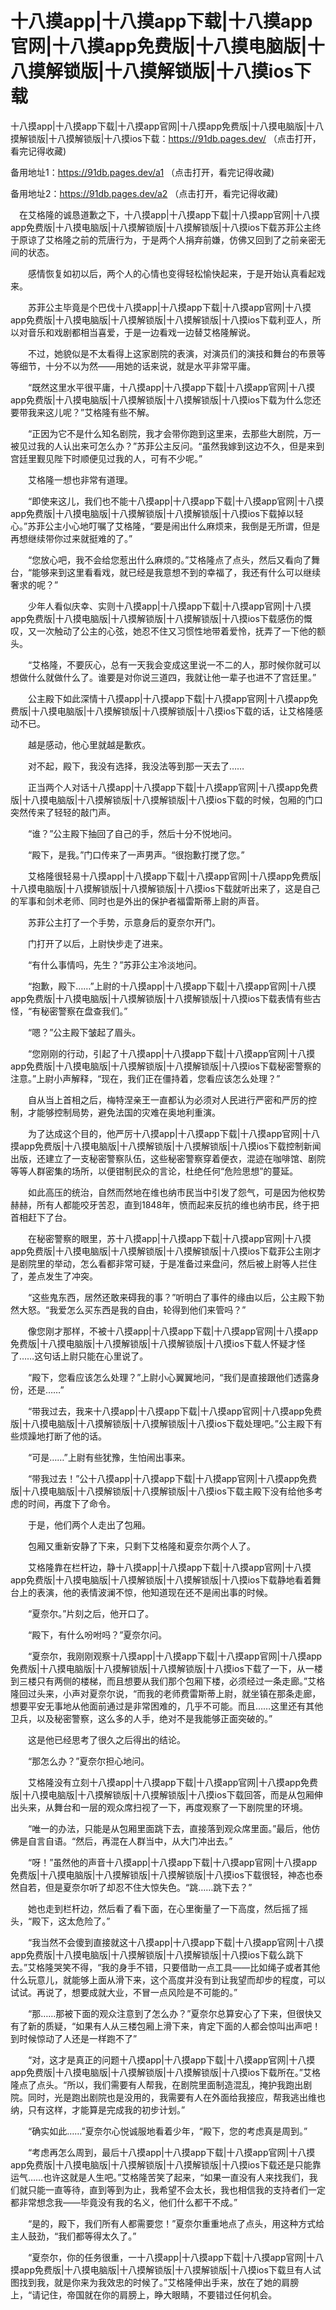 # 十八摸app|十八摸app下载|十八摸app官网|十八摸app免费版|十八摸电脑版|十八摸解锁版|十八摸解锁版|十八摸ios下载








十八摸app|十八摸app下载|十八摸app官网|十八摸app免费版|十八摸电脑版|十八摸解锁版|十八摸解锁版|十八摸ios下载：https://91db.pages.dev/ （点击打开，看完记得收藏)

备用地址1：https://91db.pages.dev/a1 （点击打开，看完记得收藏)

备用地址2：https://91db.pages.dev/a2 （点击打开，看完记得收藏)







　在艾格隆的诚恳道歉之下，十八摸app|十八摸app下载|十八摸app官网|十八摸app免费版|十八摸电脑版|十八摸解锁版|十八摸解锁版|十八摸ios下载苏菲公主终于原谅了艾格隆之前的荒唐行为，于是两个人捐弃前嫌，仿佛又回到了之前亲密无间的状态。

　　感情恢复如初以后，两个人的心情也变得轻松愉快起来，于是开始认真看起戏来。

　　苏菲公主毕竟是个巴伐十八摸app|十八摸app下载|十八摸app官网|十八摸app免费版|十八摸电脑版|十八摸解锁版|十八摸解锁版|十八摸ios下载利亚人，所以对音乐和戏剧都相当喜爱，于是一边看戏一边替艾格隆解说。

　　不过，她貌似是不太看得上这家剧院的表演，对演员们的演技和舞台的布景等等细节，十分不以为然——用她的话来说，就是水平非常平庸。

　　“既然这里水平很平庸，十八摸app|十八摸app下载|十八摸app官网|十八摸app免费版|十八摸电脑版|十八摸解锁版|十八摸解锁版|十八摸ios下载为什么您还要带我来这儿呢？”艾格隆有些不解。

　　“正因为它不是什么知名剧院，我才会带你跑到这里来，去那些大剧院，万一被见过我的人认出来可怎么办？”苏菲公主反问。“虽然我嫁到这边不久，但是来到宫廷里觐见陛下时顺便见过我的人，可有不少呢。”

　　艾格隆一想也非常有道理。

　　“即使来这儿，我们也不能十八摸app|十八摸app下载|十八摸app官网|十八摸app免费版|十八摸电脑版|十八摸解锁版|十八摸解锁版|十八摸ios下载掉以轻心。”苏菲公主小心地叮嘱了艾格隆，“要是闹出什么麻烦来，我倒是无所谓，但是再想继续带你过来就挺难的了。”

　　“您放心吧，我不会给您惹出什么麻烦的。”艾格隆点了点头，然后又看向了舞台，“能够来到这里看看戏，就已经是我意想不到的幸福了，我还有什么可以继续奢求的呢？”

　　少年人看似庆幸、实则十八摸app|十八摸app下载|十八摸app官网|十八摸app免费版|十八摸电脑版|十八摸解锁版|十八摸解锁版|十八摸ios下载感伤的慨叹，又一次触动了公主的心弦，她忍不住又习惯性地带着爱怜，抚弄了一下他的额头。

　　“艾格隆，不要灰心，总有一天我会变成这里说一不二的人，那时候你就可以想做什么就做什么了。谁要是对你说三道四，我就让他一辈子也进不了宫廷里。”

　　公主殿下如此深情十八摸app|十八摸app下载|十八摸app官网|十八摸app免费版|十八摸电脑版|十八摸解锁版|十八摸解锁版|十八摸ios下载的话，让艾格隆感动不已。

　　越是感动，他心里就越是歉疚。

　　对不起，殿下，我没有选择，我没法等到那一天去了……

　　正当两个人对话十八摸app|十八摸app下载|十八摸app官网|十八摸app免费版|十八摸电脑版|十八摸解锁版|十八摸解锁版|十八摸ios下载的时候，包厢的门口突然传来了轻轻的敲门声。

　　“谁？”公主殿下抽回了自己的手，然后十分不悦地问。

　　“殿下，是我。”门口传来了一声男声。“很抱歉打搅了您。”

　　艾格隆很轻易十八摸app|十八摸app下载|十八摸app官网|十八摸app免费版|十八摸电脑版|十八摸解锁版|十八摸解锁版|十八摸ios下载就听出来了，这是自己的军事和剑术老师、同时也是外出的保护者福雷斯蒂上尉的声音。

　　苏菲公主打了一个手势，示意身后的夏奈尔开门。

　　门打开了以后，上尉快步走了进来。

　　“有什么事情吗，先生？”苏菲公主冷淡地问。

　　“抱歉，殿下……”上尉的十八摸app|十八摸app下载|十八摸app官网|十八摸app免费版|十八摸电脑版|十八摸解锁版|十八摸解锁版|十八摸ios下载表情有些古怪，“有秘密警察在盘查我们。”

　　“嗯？”公主殿下皱起了眉头。

　　“您刚刚的行动，引起了十八摸app|十八摸app下载|十八摸app官网|十八摸app免费版|十八摸电脑版|十八摸解锁版|十八摸解锁版|十八摸ios下载秘密警察的注意。”上尉小声解释，“现在，我们正在僵持着，您看应该怎么处理？”

　　自从当上首相之后，梅特涅亲王一直都认为必须对人民进行严密和严厉的控制，才能够控制局势，避免法国的灾难在奥地利重演。

　　为了达成这个目的，他严厉十八摸app|十八摸app下载|十八摸app官网|十八摸app免费版|十八摸电脑版|十八摸解锁版|十八摸解锁版|十八摸ios下载控制新闻出版，还建立了一支秘密警察队伍，这些秘密警察穿着便衣，混迹在咖啡馆、剧院等等人群密集的场所，以便钳制民众的言论，杜绝任何“危险思想”的蔓延。

　　如此高压的统治，自然而然地在维也纳市民当中引发了怨气，可是因为他权势赫赫，所有人都能咬牙苦忍，直到1848年，愤而起来反抗的维也纳市民，终于把首相赶下了台。

　　在秘密警察的眼里，苏十八摸app|十八摸app下载|十八摸app官网|十八摸app免费版|十八摸电脑版|十八摸解锁版|十八摸解锁版|十八摸ios下载菲公主刚才是剧院里的举动，怎么看都非常可疑，于是准备过来盘问，然后被上尉等人拦住了，差点发生了冲突。

　　“这些鬼东西，居然还敢来碍我的事？”听明白了事件的缘由以后，公主殿下勃然大怒。“我爱怎么买东西是我的自由，轮得到他们来管吗？”

　　像您刚才那样，不被十八摸app|十八摸app下载|十八摸app官网|十八摸app免费版|十八摸电脑版|十八摸解锁版|十八摸解锁版|十八摸ios下载人怀疑才怪了……这句话上尉只能在心里说了。

　　“殿下，您看应该怎么处理？”上尉小心翼翼地问，“我们是直接跟他们透露身份，还是……”

　　“带我过去，我来十八摸app|十八摸app下载|十八摸app官网|十八摸app免费版|十八摸电脑版|十八摸解锁版|十八摸解锁版|十八摸ios下载处理吧。”公主殿下有些烦躁地打断了他的话。

　　“可是……”上尉有些犹豫，生怕闹出事来。

　　“带我过去！”公十八摸app|十八摸app下载|十八摸app官网|十八摸app免费版|十八摸电脑版|十八摸解锁版|十八摸解锁版|十八摸ios下载主殿下没有给他多考虑的时间，再度下了命令。

　　于是，他们两个人走出了包厢。

　　包厢又重新安静了下来，只剩下艾格隆和夏奈尔两个人了。

　　艾格隆靠在栏杆边，静十八摸app|十八摸app下载|十八摸app官网|十八摸app免费版|十八摸电脑版|十八摸解锁版|十八摸解锁版|十八摸ios下载静地看着舞台上的表演，他的表情波澜不惊，他知道现在还不是闹出事的时候。

　　“夏奈尔。”片刻之后，他开口了。

　　“殿下，有什么吩咐吗？”夏奈尔问。

　　“夏奈尔，我刚刚观察十八摸app|十八摸app下载|十八摸app官网|十八摸app免费版|十八摸电脑版|十八摸解锁版|十八摸解锁版|十八摸ios下载了一下，从一楼到三楼只有两侧的楼梯，而且想要从我们那个包厢下楼，必须经过一条走廊。”艾格隆回过头来，小声对夏奈尔说，“而我的老师费雷斯蒂上尉，就坐镇在那条走廊，想要平安无事地从他面前通过是非常困难的，几乎不可能。而且……这里还有其他卫兵，以及秘密警察，这么多的人手，绝对不是我能够正面突破的。”

　　这是他已经思考了很久之后得出的结论。

　　“那怎么办？”夏奈尔担心地问。

　　艾格隆没有立刻十八摸app|十八摸app下载|十八摸app官网|十八摸app免费版|十八摸电脑版|十八摸解锁版|十八摸解锁版|十八摸ios下载回答，而是从包厢伸出头来，从舞台和一层的观众席扫视了一下，再度观察了一下剧院里的环境。

　　“唯一的办法，只能是从包厢里面跳下去，直接落到观众席里面。”最后，他仿佛是自言自语。“然后，再混在人群当中，从大门冲出去。”

　　“呀！”虽然他的声音十八摸app|十八摸app下载|十八摸app官网|十八摸app免费版|十八摸电脑版|十八摸解锁版|十八摸解锁版|十八摸ios下载很轻，神态也泰然自若，但是夏奈尔听了却忍不住大惊失色。“跳……跳下去？”

　　她也走到栏杆边，然后看了看下面，在心里衡量了一下高度，然后摇了摇头，“殿下，这太危险了。”

　　“我当然不会傻到直接就这十八摸app|十八摸app下载|十八摸app官网|十八摸app免费版|十八摸电脑版|十八摸解锁版|十八摸解锁版|十八摸ios下载么跳下去。”艾格隆哭笑不得，“我的身手不错，只要借助一点工具——比如绳子或者其他什么玩意儿，就能够上面从滑下来，这个高度并没有到让我望而却步的程度，可以试试。再说了，想要成就大业，不冒一点风险是不可能的。”

　　“那……那被下面的观众注意到了怎么办？”夏奈尔总算安心了下来，但很快又有了新的质疑，“如果有人从三楼包厢上滑下来，肯定下面的人都会惊叫出声吧！到时候惊动了人还是一样跑不了”

　　“对，这才是真正的问题十八摸app|十八摸app下载|十八摸app官网|十八摸app免费版|十八摸电脑版|十八摸解锁版|十八摸解锁版|十八摸ios下载所在。”艾格隆点了点头。“所以，我们需要有人帮我，在剧院里面制造混乱，掩护我跑出剧院。同时，光是跑出剧院也是没用的，我需要有人在外面给我接应，帮我逃出维也纳，只有这样，才能算是完成我的初步计划。”

　　“确实如此……”夏奈尔心悦诚服地看着少年，“殿下，您的考虑真是周到。”

　　“考虑再怎么周到，最后十八摸app|十八摸app下载|十八摸app官网|十八摸app免费版|十八摸电脑版|十八摸解锁版|十八摸解锁版|十八摸ios下载还是只能靠运气……也许这就是人生吧。”艾格隆苦笑了起来，“如果一直没有人来找我们，我们就只能一直等待，直到等到为止，我希望不会太长，我也相信我的支持者们一定都非常想念我——毕竟没有我的名义，他们什么都干不成。”

　　“是的，殿下，我们所有人都需要您！”夏奈尔重重地点了点头，用这种方式给主人鼓劲，“我们都等得太久了。”

　　“夏奈尔，你的任务很重，一十八摸app|十八摸app下载|十八摸app官网|十八摸app免费版|十八摸电脑版|十八摸解锁版|十八摸解锁版|十八摸ios下载旦有人试图找到我，就是你来为我效忠的时候了。”艾格隆伸出手来，放在了她的肩膀上，“请记住，帝国就在你的肩膀上，睁大眼睛，不要错过任何机会。

